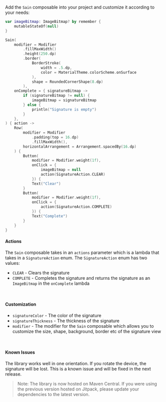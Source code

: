 Add the `Sain` composable into your project and customize it according to your needs:
```kotlin
var imageBitmap: ImageBitmap? by remember {
    mutableStateOf(null)
}

Sain(
    modifier = Modifier
        .fillMaxWidth()
        .height(250.dp)
        .border(
            BorderStroke(
                width = .5.dp,
                color = MaterialTheme.colorScheme.onSurface
            ),
            shape = RoundedCornerShape(8.dp)
        ),
    onComplete = { signatureBitmap ->
        if (signatureBitmap != null) {
            imageBitmap = signatureBitmap
        } else {
            println("Signature is empty")
        }
    },
) { action ->
    Row(
        modifier = Modifier
            .padding(top = 16.dp)
            .fillMaxWidth(),
        horizontalArrangement = Arrangement.spacedBy(16.dp)
    ) {
        Button(
            modifier = Modifier.weight(1f),
            onClick = {
                imageBitmap = null
                action(SignatureAction.CLEAR)
            }) {
            Text("Clear")
        }
        Button(
            modifier = Modifier.weight(1f),
            onClick = {
                action(SignatureAction.COMPLETE)
            }) {
            Text("Complete")
        }
    }
}
```

#### Actions
The `Sain` composable takes in an `actions` parameter which is a lambda that takes in a `SignatureAction` enum. The `SignatureAction` enum has two values:
- `CLEAR` - Clears the signature
- `COMPLETE` - Completes the signature and returns the signature as an `ImageBitmap` in the `onComplete` lambda

</br>

#### Customization
- `signatureColor` - The color of the signature
- `signatureThickness` - The thickness of the signature
- `modifier` - The modifier for the `Sain` composable which allows you to customize the size, shape, background, border etc of the signature view

</br>

#### Known Issues
The library works well in one orientation. If you rotate the device, the signature will be lost. This is a known issue and will be fixed in the next release.

> Note: The library is now hosted on Maven Central. If you were using the previous version hosted on Jitpack, please update your dependencies to the latest version.
